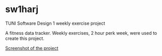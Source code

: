 # sw1harj
TUNI Software Design 1 weekly exercise project

A fitness data tracker. Weekly exercises, 2 hour perk week, were used to create this project.

[Screenshot of the project](fitness/doc/demo_interface2.png)

